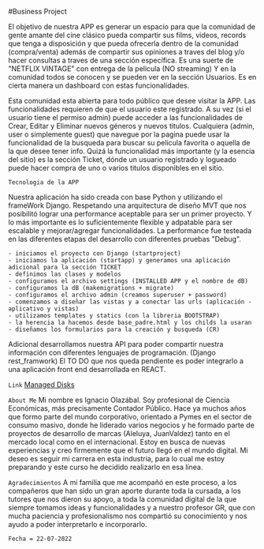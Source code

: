 
#Business Project

El objetivo de nuestra APP es generar un espacio para que la comunidad de gente amante del cine clásico
pueda compartir sus films, videos, records que tenga a disposición y que pueda ofrecerla dentro de la comunidad (compra/venta) además de compartir sus opiniones a traves del blog y/o hacer consultas a traves de una sección específica.
Es una suerte de "NETFLIX VINTAGE" con entrega de la pelicula (NO streaming)
Y en la comunidad todos se conocen y se pueden ver en la sección Usuarios.
Es en cierta manera un dashboard con estas funcionalidades.

Esta comunidad esta abierta para todo público que desee visitar la APP.
Las funcionalidades requieren de que el usuario este registrado.
A su vez (si el usuario tiene el permiso admin) puede acceder a las funcionalidades de Crear, Editar y Eliminar nuevos géneros y nuevos titulos.
Cualquiera (admin, user o simplemente guest) que navegue por la pagina puede usar la funcionalidad de la busqueda para buscar su pelicula favorita o aquella de la que desee tener info.
Quizá la funcionalidad más importante (y la esencia del sitio) es la sección Ticket, dónde un usuario registrado y logueado puede hacer compra de uno o varios titulos disponibles en el sitio.

``Tecnologia de la APP``

Nuestra aplicación ha sido creada con base Python y utilizando el frameWork Django.
Respetando una arquitectura de diseño MVT que nos posibilitó lograr una performance aceptable para ser un primer proyecto.
Y lo más importante es lo suficientemente flexible y adpatable para ser escalable y mejorar/agregar funcionalidades.
La performance fue testeada en las diferentes etapas del desarrollo con diferentes pruebas "Debug".


    - iniciamos el proyecto con Django (startproject)
    - iniciamos la aplicación (startapp) y generamos una aplicación adicional para la sección TICKET
    - definimos las clases y modelos
    - configuramos el archivo settings (INSTALLED APP y el nombre de dB)
    - configuramos la dB (makemigrations + migrate)
    - configuramos el archivo admin (creamos superuser + password)
    - comenzamos a diseñar las vistas y a conectar las urls (aplicación - aplicativo y vistas)
    - utilizamos templates y statics (con la libreria BOOTSTRAP)
    - la herencia la hacemos desde base_padre.html y los childs la usaran
    - diseñamos los formularios para la creación y busqueda (CR)

Adicional desarrollamos nuestra API para poder compartir nuestra información con diferentes lenguajes de programación. (Django rest_framwork)
El TO DO que nos queda pendiente es poder integrarlo a una aplicación front end desarrollada en REACT.

``Link``
[Managed Disks](#https://github.com/jolazabal87/FinalProjectOlazabal_CoderHouse/blob/master/BusinessProject/BusinessProject%20-%20Video.mp4)

``About Me``
Mi nombre es Ignacio Olazábal.
Soy profesional de Ciencia Económicas, más precisamente Contador Público. Hace ya muchos años que formo parte del mundo corporativo, orientado a Pymes en el sector de consumo masivo, donde he liderado varios negocios y he formado parte de proyectos de desarrollo de marcas (Aleluya, JuanValdez) tanto en el mercado local como en el internacional.
Estoy en busca de nuevas experiencias y creo firmemente que el futuro llegó en el mundo digital.
Mi deseo es seguir mi carrera en esta industria, para lo cual me estoy preparando y este curso he decidido realizarlo en esa línea.

``Agradecimientos``
A mi familia que me acompañó en este proceso, a los compañeros que han sido un gran aporte durante toda la cursada, a los tutores que nos dieron su apoyo, a toda la comunidad digital de la que siempre tomamos ideas y funcionalidades y a nuestro profesor GR, que con mucha paciencia y profesionalismo nos compartió su conocimiento y nos ayudo a poder interpretarlo e incorporarlo.

``Fecha = 22-07-2022``
